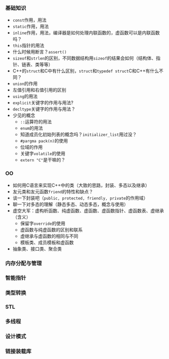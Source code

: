 
### 基础知识
- `const`作用，用法
- `static`作用，用法
-  `inline`作用，用法，编译器是如何处理内联函数的，虚函数可以是内联函数吗？
-  `this`指针的用法
-   什么时候用断言？`assert()`
-  `sizeof`和`strlen`的区别，不同数据结构用`sizeof`的结果会如何（结构体、指针、链表、类等等）
-  C++的`struct`和C中有什么区别，`struct`和`typedef struct`C和C++有什么不同？
-  `union`的作用
-  左值引用和右值引用的区别
-  `using`的用法
-  `explicit`关键字的作用与用法?
-  `decltype`关键字的作用与用法？
-  少见的概念
    -  `::`运算符的用法
    -  `enum`的用法
    -  知道成员化初始列表的概念吗？`initializer_list`用过没？
    -  `#pargma pack(n)`的使用
    -  位域的作用
    -  关键字`volatile`的使用
    -  `extern "C"`是干嘛的？

### OO
-  如何用C语言来实现C++中的类（大致的思路，封装、多态以及继承）
-  友元类和友元函数`friend`的特性和缺点？
-  谈一下封装吧（`public, protected, friendly, private`的作用域）
-  聊一下对多态的理解（静态多态、动态多态，概念与使用）
-  虚空大军：虚构析函数、纯虚函数、虚函数、虚函数指针、虚函数表、虚继承（含义）
    -  保留字`override`的使用
    -  虚函数与纯虚函数的区别和联系
    -  虚继承与虚函数的相同与不同
    -  模板类、成员模板和虚函数
 -  抽象类、接口类、聚合类 



### 内存分配与管理

### 智能指针

### 类型转换

### STL

### 多线程

### 设计模式

### 链接装载库

